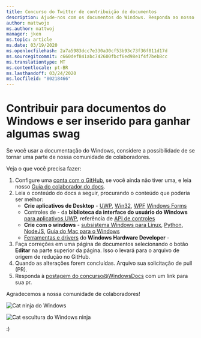 ```yaml
---
title: Concurso do Twitter de contribuição de documentos
description: Ajude-nos com os documentos do Windows. Responda ao nosso concurso no Twitter WindowsDocs e vamos adicioná-lo ao swag sorteio.
author: mattwojo
ms.author: mattwoj
manager: jken
ms.topic: article
ms.date: 03/19/2020
ms.openlocfilehash: 2a7a5983dcc7e330a30cf53b93c73f36f811d17d
ms.sourcegitcommit: c660def841abc742600fbcf6ed98e1f4f7beb8cc
ms.translationtype: MT
ms.contentlocale: pt-BR
ms.lasthandoff: 03/24/2020
ms.locfileid: "80218466"
---
```

# <a name="contribute-to-windows-docs-and-be-entered-to-win-some-swag"></a>Contribuir para documentos do Windows e ser inserido para ganhar algumas swag

Se você usar a documentação do Windows, considere a possibilidade de se tornar uma parte de nossa comunidade de colaboradores.

Veja o que você precisa fazer:

1. Configure uma [conta com o GitHub](https://github.com/join), se você ainda não tiver uma, e leia nosso [Guia do colaborador do docs](https://docs.microsoft.com/contribute/).
2. Leia o conteúdo do docs a seguir, procurando o conteúdo que poderia ser melhor:
    - **Crie aplicativos de Desktop** - [UWP](https://docs.microsoft.com/windows/uwp/), [Win32](https://docs.microsoft.com/windows/win32/), [WPF](https://docs.microsoft.com/dotnet/framework/wpf/) [Windows Forms](https://docs.microsoft.com/dotnet/framework/winforms/)
    - Controles de - da **biblioteca da interface do usuário do Windows** [para aplicativos UWP](https://docs.microsoft.com/windows/uwp/design/controls-and-patterns/), referência de [API de controles](https://docs.microsoft.com/uwp/api/microsoft.ui.xaml.controls?view=winui-2.3)
    - **Crie com o windows** - [subsistema Windows para Linux](https://docs.microsoft.com/windows/wsl/about), [Python](https://docs.microsoft.com/windows/python/), [NodeJS](https://docs.microsoft.com/windows/nodejs/), [Guia do Mac para o Windows](https://docs.microsoft.com/windows/dev-environment/mac-to-windows)
    - [Ferramentas e drivers](https://docs.microsoft.com/windows-hardware/drivers/) do **Windows Hardware Developer** - 
3. Faça correções em uma página de documentos selecionando o botão **Editar** na parte superior da página. Isso o levará para o arquivo de origem de redução no GitHub.
4. Quando as alterações forem concluídas. Arquivo sua solicitação de pull (PR).
5. Responda à [postagem do concurso@WindowsDocs](https://twitter.com/WindowsDocs/status/1242088720209268736) com um link para sua pr.

Agradecemos a nossa comunidade de colaboradores!

![Cat ninja do Windows](images/ninjacat-emoji.png)

![Cat escultura do Windows ninja](images/ninjacat-statue.png)

:)
